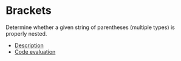 # Brackets

Determine whether a given string of parentheses (multiple types) is properly nested.

- [Description](https://app.codility.com/programmers/lessons/7-stacks_and_queues/brackets/)
- [Code evaluation](https://app.codility.com/demo/results/trainingSJX2ZE-5YU/)